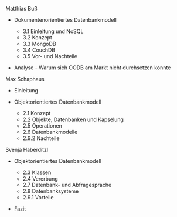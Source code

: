 Matthias Buß

- Dokumentenorientiertes Datenbankmodell
  - 3.1 Einleitung und NoSQL
  - 3.2 Konzept
  - 3.3 MongoDB
  - 3.4 CouchDB
  - 3.5 Vor- und Nachteile

- Analyse - Warum sich OODB am Markt nicht durchsetzen konnte   
   
   
   
Max Schaphaus

- Einleitung

- Objektorientiertes Datenbankmodell
  - 2.1 Konzept
  - 2.2 Objekte, Datenbanken und Kapselung
  - 2.5 Operationen
  - 2.6 Datenbankmodelle
  - 2.9.2 Nachteile   

   
Svenja Haberditzl   

- Objektorientiertes Datenbankmodell
  - 2.3 Klassen
  - 2.4 Vererbung
  - 2.7 Datenbank- und Abfragesprache
  - 2.8 Datenbanksysteme
  - 2.9.1 Vorteile   

- Fazit





